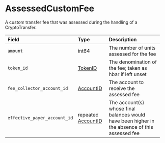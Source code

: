 # AssessedCustomFee

A custom transfer fee that was assessed during the handling of a CryptoTransfer.

| Field | Type | Description |
| :--- | :--- | :--- |
| `amount` | int64 | The number of units assessed for the fee |
| `token_id` | [TokenID](../../basic-types/tokenid.md) | The denomination of the fee; taken as hbar if left unset |
| `fee_collector_account_id` | [AccountID](../../basic-types/accountid.md) | The account to receive the assessed fee |
| `effective_payer_account_id` | repeated [AccountID](../../basic-types/accountid.md) | The account\(s\) whose final balances would have been higher in the absence of this assessed fee |



